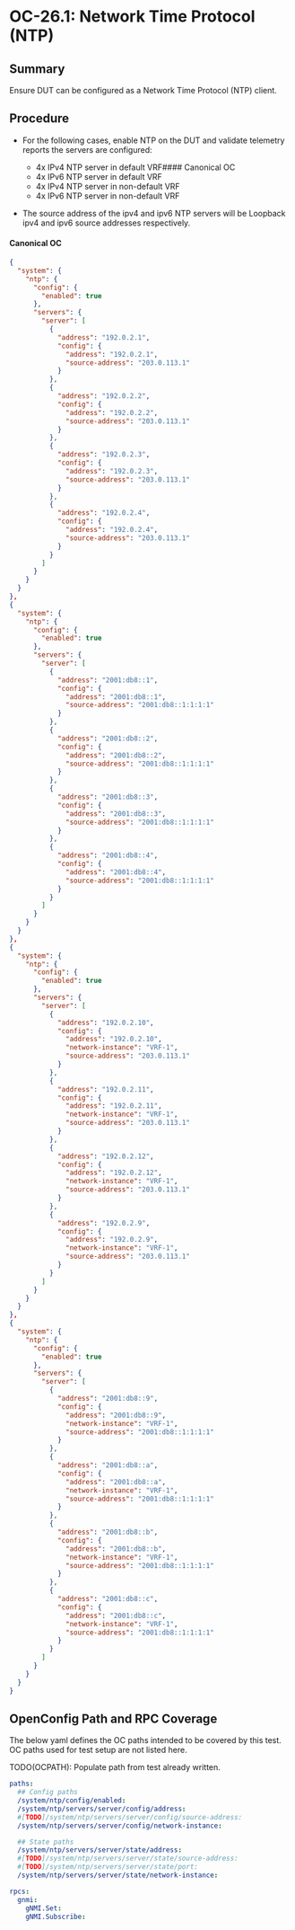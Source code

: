 # OC-26.1: Network Time Protocol (NTP)

## Summary

Ensure DUT can be configured as a Network Time Protocol (NTP) client.

## Procedure

*   For the following cases, enable NTP on the DUT and validate telemetry reports the servers are configured:
    *   4x IPv4 NTP server in default VRF#### Canonical OC
    *   4x IPv6 NTP server in default VRF
    *   4x IPv4 NTP server in non-default VRF
    *   4x IPv6 NTP server in non-default VRF
 
*   The source address of the ipv4 and ipv6 NTP servers will be Loopback ipv4 and ipv6 source addresses respectively.  

#### Canonical OC
```json
{
  "system": {
    "ntp": {
      "config": {
        "enabled": true
      },
      "servers": {
        "server": [
          {
            "address": "192.0.2.1",
            "config": {
              "address": "192.0.2.1",
              "source-address": "203.0.113.1"
            }
          },
          {
            "address": "192.0.2.2",
            "config": {
              "address": "192.0.2.2",
              "source-address": "203.0.113.1"
            }
          },
          {
            "address": "192.0.2.3",
            "config": {
              "address": "192.0.2.3",
              "source-address": "203.0.113.1"
            }
          },
          {
            "address": "192.0.2.4",
            "config": {
              "address": "192.0.2.4",
              "source-address": "203.0.113.1"
            }
          }
        ]
      }
    }
  }
},
{
  "system": {
    "ntp": {
      "config": {
        "enabled": true
      },
      "servers": {
        "server": [
          {
            "address": "2001:db8::1",
            "config": {
              "address": "2001:db8::1",
              "source-address": "2001:db8::1:1:1:1"
            }
          },
          {
            "address": "2001:db8::2",
            "config": {
              "address": "2001:db8::2",
              "source-address": "2001:db8::1:1:1:1"
            }
          },
          {
            "address": "2001:db8::3",
            "config": {
              "address": "2001:db8::3",
              "source-address": "2001:db8::1:1:1:1"
            }
          },
          {
            "address": "2001:db8::4",
            "config": {
              "address": "2001:db8::4",
              "source-address": "2001:db8::1:1:1:1"
            }
          }
        ]
      }
    }
  }
},
{
  "system": {
    "ntp": {
      "config": {
        "enabled": true
      },
      "servers": {
        "server": [
          {
            "address": "192.0.2.10",
            "config": {
              "address": "192.0.2.10",
              "network-instance": "VRF-1",
              "source-address": "203.0.113.1"
            }
          },
          {
            "address": "192.0.2.11",
            "config": {
              "address": "192.0.2.11",
              "network-instance": "VRF-1",
              "source-address": "203.0.113.1"
            }
          },
          {
            "address": "192.0.2.12",
            "config": {
              "address": "192.0.2.12",
              "network-instance": "VRF-1",
              "source-address": "203.0.113.1"
            }
          },
          {
            "address": "192.0.2.9",
            "config": {
              "address": "192.0.2.9",
              "network-instance": "VRF-1",
              "source-address": "203.0.113.1"
            }
          }
        ]
      }
    }
  }
},
{
  "system": {
    "ntp": {
      "config": {
        "enabled": true
      },
      "servers": {
        "server": [
          {
            "address": "2001:db8::9",
            "config": {
              "address": "2001:db8::9",
              "network-instance": "VRF-1",
              "source-address": "2001:db8::1:1:1:1"
            }
          },
          {
            "address": "2001:db8::a",
            "config": {
              "address": "2001:db8::a",
              "network-instance": "VRF-1",
              "source-address": "2001:db8::1:1:1:1"
            }
          },
          {
            "address": "2001:db8::b",
            "config": {
              "address": "2001:db8::b",
              "network-instance": "VRF-1",
              "source-address": "2001:db8::1:1:1:1"
            }
          },
          {
            "address": "2001:db8::c",
            "config": {
              "address": "2001:db8::c",
              "network-instance": "VRF-1",
              "source-address": "2001:db8::1:1:1:1"
            }
          }
        ]
      }
    }
  }
}
```

## OpenConfig Path and RPC Coverage

The below yaml defines the OC paths intended to be covered by this test. OC
paths used for test setup are not listed here.

TODO(OCPATH): Populate path from test already written.

```yaml
paths:
  ## Config paths
  /system/ntp/config/enabled:
  /system/ntp/servers/server/config/address:
  #[TODO]/system/ntp/servers/server/config/source-address:
  /system/ntp/servers/server/config/network-instance:

  ## State paths
  /system/ntp/servers/server/state/address:
  #[TODO]/system/ntp/servers/server/state/source-address:
  #[TODO]/system/ntp/servers/server/state/port:
  /system/ntp/servers/server/state/network-instance:

rpcs:
  gnmi:
    gNMI.Set:
    gNMI.Subscribe:
```

